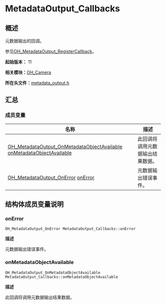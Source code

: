 # MetadataOutput_Callbacks


## 概述

元数据输出的回调。

参见[OH_MetadataOutput_RegisterCallback](_o_h___camera.md#oh_metadataoutput_registercallback)。

**起始版本：** 11

**相关模块：**[OH_Camera](_o_h___camera.md)

**所在头文件：**[metadata_output.h](metadata__output_8h.md)


## 汇总


### 成员变量

| 名称 | 描述 | 
| -------- | -------- |
| [OH_MetadataOutput_OnMetadataObjectAvailable](_o_h___camera.md#oh_metadataoutput_onmetadataobjectavailable) [onMetadataObjectAvailable](#onmetadataobjectavailable) | 此回调将调用元数据输出结果数据。 | 
| [OH_MetadataOutput_OnError](_o_h___camera.md#oh_metadataoutput_onerror) [onError](#onerror) | 元数据输出错误事件。 | 


## 结构体成员变量说明


### onError

```
OH_MetadataOutput_OnError MetadataOutput_Callbacks::onError
```

**描述**

元数据输出错误事件。


### onMetadataObjectAvailable

```
OH_MetadataOutput_OnMetadataObjectAvailable MetadataOutput_Callbacks::onMetadataObjectAvailable
```

**描述**

此回调将调用元数据输出结果数据。
